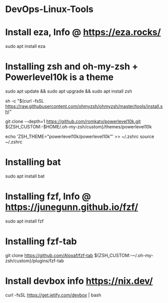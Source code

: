 # DevOps-Linux-Tools

# Install eza, Info @ https://eza.rocks/

sudo apt install eza

# Installing zsh  and oh-my-zsh + Powerlevel10k is a theme

sudo apt update && sudo apt upgrade && sudo apt install zsh

sh -c "$(curl -fsSL https://raw.githubusercontent.com/ohmyzsh/ohmyzsh/master/tools/install.sh)"

git clone --depth=1 https://github.com/romkatv/powerlevel10k.git ${ZSH_CUSTOM:-$HOME/.oh-my-zsh/custom}/themes/powerlevel10k

echo 'ZSH_THEME="powerlevel10k/powerlevel10k"' >> ~/.zshrc
source ~/.zshrc
# Installing bat

sudo apt install bat

# Installing fzf, Info @ https://junegunn.github.io/fzf/

sudo apt install fzf

# Installing fzf-tab 

git clone https://github.com/Aloxaf/fzf-tab ${ZSH_CUSTOM:-~/.oh-my-zsh/custom}/plugins/fzf-tab

# Install devbox info https://nix.dev/ 

curl -fsSL https://get.jetify.com/devbox | bash







